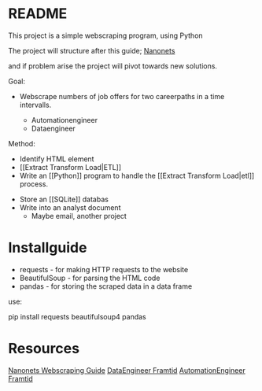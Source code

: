 
# README
This project is a simple webscraping program, using Python

  

The project will structure after this guide;
[Nanonets](https://nanonets.com/blog/web-scraping-with-python-tutorial/)

and if problem arise the project will pivot towards new solutions.

  

Goal:

- Webscrape numbers of job offers for two careerpaths in a time intervalls.

	- Automationengineer
	- Dataengineer

  

Method:

- Identify HTML element
- [[Extract Transform Load|ETL]]
- Write an [[Python]] program to handle the [[Extract Transform Load|etl]] process.
+ Store an [[SQLite]] databas
+ Write into an analyst document
	+ Maybe email, another project

# Installguide

- requests - for making HTTP requests to the website
- BeautifulSoup - for parsing the HTML code
- pandas - for storing the scraped data in a data frame


use: 

pip install requests
			beautifulsoup4
			pandas
			


# Resources
[Nanonets Webscraping Guide](https://nanonets.com/blog/web-scraping-with-python-tutorial/)
[DataEngineer Framtid](https://www.framtid.se/yrke/dataingenjor)
[AutomationEngineer Framtid](https://www.framtid.se/yrke/automationsingenjor)

